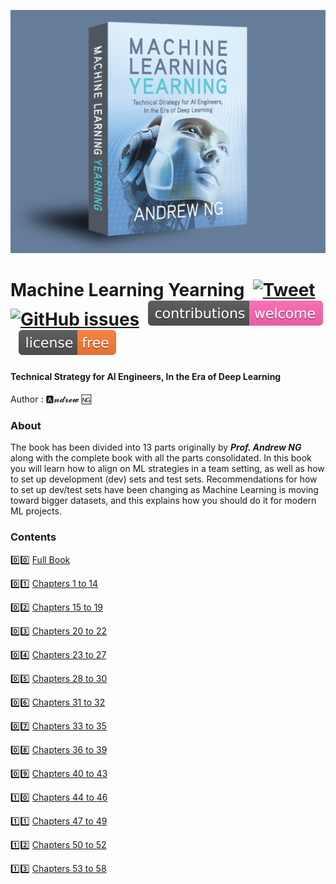 <p align="center"><img src="/images/mly.png"></p>

# Machine Learning Yearning &nbsp;[![Tweet](https://img.shields.io/twitter/url/http/shields.io.svg?style=social)](https://twitter.com/intent/tweet?text=Machine%20Learning%20Yearning%2C%20book%20by%20Andrew%20Ng%20&url=https://github.com/ajaymache/machine-learning-yearning&hashtags=machinelearning,ML,AI,deeplearning,andrewng,coursera,datascience)&nbsp;&nbsp;[![GitHub issues](https://img.shields.io/github/issues/ajaymache/travis-ci-with-github.svg?colorB=99cc33)](https://github.com/ajaymache/travis-ci-with-github/issues)&nbsp;&nbsp;![Contributions](/shields/contributions.svg)&nbsp;&nbsp;![license](/shields/license-free-orange.svg)

#### Technical Strategy for AI Engineers, In the Era of Deep Learning

Author : 🅰️𝓷𝓭𝓻𝓮𝔀 🆖
### About

The book has been divided into 13 parts originally by _**Prof. Andrew NG**_ along with the complete book with all the parts consolidated. In this book you will learn how to align on ML strategies in a team setting, as well as how to set up development (dev) sets and test sets. Recommendations for how to set up dev/test sets have been changing as Machine Learning is moving toward bigger datasets, and this explains how you should do it for modern ML projects.

### Contents
:zero::zero: [Full Book](/full%20book/machine-learning-yearning.pdf)  

:zero::one: [Chapters 1 to 14](machine-learning-yearning-part1.pdf)

:zero::two: [Chapters 15 to 19](machine-learning-yearning-part2.pdf)

:zero::three: [Chapters 20 to 22](machine-learning-yearning-part3.pdf)

:zero::four: [Chapters 23 to 27](machine-learning-yearning-part4.pdf)

:zero::five: [Chapters 28 to 30](machine-learning-yearning-part5.pdf)

:zero::six: [Chapters 31 to 32](machine-learning-yearning-part6.pdf)

:zero::seven: [Chapters 33 to 35](machine-learning-yearning-part7.pdf)

:zero::eight: [Chapters 36 to 39](machine-learning-yearning-part8.pdf)

:zero::nine: [Chapters 40 to 43](machine-learning-yearning-part9.pdf)

:one::zero: [Chapters 44 to 46](machine-learning-yearning-part10.pdf)

:one::one: [Chapters 47 to 49](machine-learning-yearning-part11.pdf)

:one::two: [Chapters 50 to 52](machine-learning-yearning-part12.pdf)

:one::three: [Chapters 53 to 58](machine-learning-yearning-part13.pdf)


